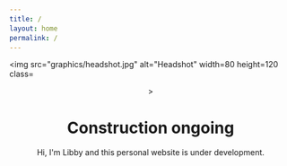 ```yaml
---
title: /
layout: home
permalink: /
---
```


<img src="graphics/headshot.jpg" alt="Headshot" width=80 height=120 class=<center>>

# Construction ongoing
Hi, I'm Libby and this personal website is under development. 


